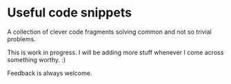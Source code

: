 # Useful code snippets

A collection of clever code fragments solving common and not so trivial problems.

This is work in progress.  I will be adding more stuff whenever I come across something worthy. :)

Feedback is always welcome.

